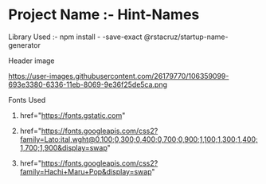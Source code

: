 # Project Name :- Hint-Names


Library Used :- npm install - -save-exact @rstacruz/startup-name-generator


Header image 


https://user-images.githubusercontent.com/26179770/106359099-693e3380-6336-11eb-8069-9e36f25de5ca.png


Fonts Used


1. href="https://fonts.gstatic.com"

2. href="https://fonts.googleapis.com/css2?family=Lato:ital,wght@0,100;0,300;0,400;0,700;0,900;1,100;1,300;1,400;1,700;1,900&display=swap"

3. href="https://fonts.googleapis.com/css2?family=Hachi+Maru+Pop&display=swap"



